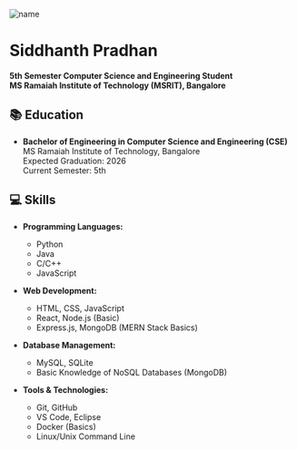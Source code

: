 ![name](https://i.redd.it/3uykdwu1bjjc1.png)
# Siddhanth Pradhan

**5th Semester Computer Science and Engineering Student**  
**MS Ramaiah Institute of Technology (MSRIT), Bangalore**

## 📚 Education

- **Bachelor of Engineering in Computer Science and Engineering (CSE)**  
  MS Ramaiah Institute of Technology, Bangalore  
  Expected Graduation: 2026  
  Current Semester: 5th  

## 💻 Skills

- **Programming Languages:**  
  - Python  
  - Java  
  - C/C++  
  - JavaScript
  
- **Web Development:**  
  - HTML, CSS, JavaScript  
  - React, Node.js (Basic)  
  - Express.js, MongoDB (MERN Stack Basics)

- **Database Management:**  
  - MySQL, SQLite  
  - Basic Knowledge of NoSQL Databases (MongoDB)

- **Tools & Technologies:**  
  - Git, GitHub  
  - VS Code, Eclipse  
  - Docker (Basics)  
  - Linux/Unix Command Line  
